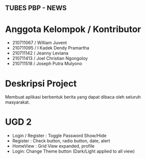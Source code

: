 ## TUBES PBP - NEWS

# Anggota Kelompok / Kontributor

- 210711067 / William Juvent
- 210711095 / I Kadek Dendy Pramartha
- 210711142 / Jeanny Leviana
- 210711413 / Joel Christian Ngongoloy
- 210711518 / Joseph Putra Mulyono

# Deskripsi Project

Membuat aplikasi berbentuk berita yang dapat dibaca oleh seluruh masyarakat.
 
# UGD 2

- Login / Register : Toggle Password Show/Hide
- Register : Check button, radio button, date, alert
- HomeView : Grid View expanded, profile
- Login: Change Theme button (Dark/Light applied to all view)
